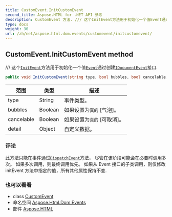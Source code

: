```yaml
---
title: CustomEvent.InitCustomEvent
second_title: Aspose.HTML for .NET API 参考
description: CustomEvent 方法. /// 这个InitEvent方法用于初始化一个值Event通过创建IDocumentEvent接口.
type: docs
weight: 30
url: /zh/net/aspose.html.dom.events/customevent/initcustomevent/
---
```

## CustomEvent.InitCustomEvent method

/// 这个[`InitEvent`](../../event/initevent/)方法用于初始化一个值[`Event`](../../event/)通过创建[`IDocumentEvent`](../../idocumentevent/)接口.

```csharp
public void InitCustomEvent(string type, bool bubbles, bool cancelable, object detail)
```

| 范围 | 类型 | 描述 |
| --- | --- | --- |
| type | String | 事件类型。 |
| bubbles | Boolean | 如果设置为`真的` [气泡]。 |
| cancelable | Boolean | 如果设置为`真的` [可取消]。 |
| detail | Object | 自定义数据。 |

### 评论

此方法只能在事件通过[`DispatchEvent`](../../ieventtarget/dispatchevent/)方法， 尽管在该阶段可能会在必要时调用多次。 如果多次调用，则最终调用优先。 如果从 Event 接口的子类调用，则仅修改 initEvent 方法中指定的值，所有其他属性保持不变.

### 也可以看看

* class [CustomEvent](../)
* 命名空间 [Aspose.Html.Dom.Events](../../customevent/)
* 部件 [Aspose.HTML](../../../)


